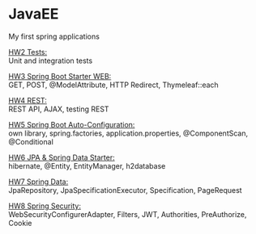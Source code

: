 # JavaEE
My first spring applications

<a href="topic2-junit">HW2 Tests:</a>
<br>
Unit and integration tests 

<a href="app">HW3 Spring Boot Starter WEB:</a> 
<br>
GET, POST, @ModelAttribute, HTTP Redirect, Thymeleaf::each

<a href="HW4">HW4 REST:</a>
<br>
REST API, AJAX, testing REST

<a href="HW5">HW5 Spring Boot Auto-Configuration:</a>
<br>
own library, spring.factories, application.properties, @ComponentScan, @Conditional

<a href="HW6">HW6 JPA & Spring Data Starter:</a>
<br>
hibernate, @Entity,  EntityManager, h2database

<a href="HW7">HW7 Spring Data:</a>
<br>
JpaRepository, JpaSpecificationExecutor, Specification, PageRequest

<a href="HW8">HW8 Spring Security:</a>
<br>
WebSecurityConfigurerAdapter, Filters, JWT, Authorities, PreAuthorize, Cookie
